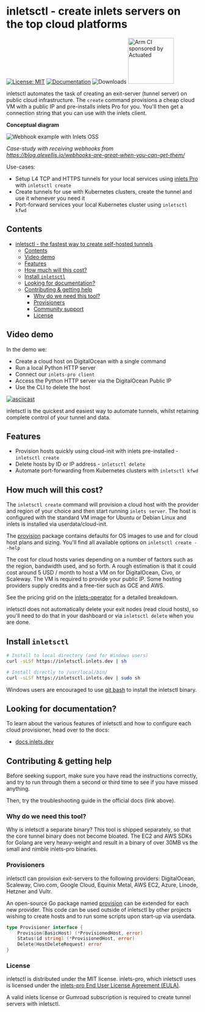 # inletsctl - create inlets servers on the top cloud platforms

[![License: MIT](https://img.shields.io/badge/License-MIT-yellow.svg)](https://opensource.org/licenses/MIT)
[![Documentation](https://godoc.org/github.com/inlets/inletsctl?status.svg)](http://godoc.org/github.com/inlets/inletsctl)
![Downloads](https://img.shields.io/github/downloads/inlets/inletsctl/total) <a href="https://actuated.dev/"><img alt="Arm CI sponsored by Actuated" src="https://docs.actuated.dev/images/actuated-badge.png" width="120px"></img></a>


inletsctl automates the task of creating an exit-server (tunnel server) on public cloud infrastructure.
The `create` command provisions a cheap cloud VM with a public IP and pre-installs inlets Pro for you. You'll then get a connection string that you can use with the inlets client.

**Conceptual diagram**

![Webhook example with Inlets OSS](https://blog.alexellis.io/content/images/2019/09/inletsio--2-.png)

*Case-study with receiving webhooks from https://blog.alexellis.io/webhooks-are-great-when-you-can-get-them/*

Use-cases:

* Setup L4 TCP and HTTPS tunnels for your local services using [inlets Pro](https://inlets.dev/) with `inletsctl create`
* Create tunnels for use with Kubernetes clusters, create the tunnel and use it whenever you need it
* Port-forward services your local Kubernetes cluster using `inletsctl kfwd`

## Contents

- [inletsctl - the fastest way to create self-hosted tunnels](#inletsctl---the-fastest-way-to-create-self-hosted-tunnels)
  - [Contents](#contents)
  - [Video demo](#video-demo)
  - [Features](#features)
  - [How much will this cost?](#how-much-will-this-cost)
  - [Install `inletsctl`](#install-inletsctl)
  - [Looking for documentation?](#looking-for-documentation)
  - [Contributing & getting help](#contributing--getting-help)
    - [Why do we need this tool?](#why-do-we-need-this-tool)
    - [Provisioners](#provisioners)
    - [Community support](#community-support)
    - [License](#license)

## Video demo

In the demo we:

* Create a cloud host on DigitalOcean with a single command
* Run a local Python HTTP server
* Connect our `inlets-pro client`
* Access the Python HTTP server via the DigitalOcean Public IP
* Use the CLI to delete the host

[![asciicast](https://asciinema.org/a/q8vqJ0Fwug47T62biscp7cJ5O.svg)](https://asciinema.org/a/q8vqJ0Fwug47T62biscp7cJ5O)


inletsctl is the quickest and easiest way to automate tunnels, whilst retaining complete control of your tunnel and data.

## Features

* Provision hosts quickly using cloud-init with inlets pre-installed - `inletsctl create`
* Delete hosts by ID or IP address - `inletsctl delete`
* Automate port-forwarding from Kubernetes clusters with `inletsctl kfwd`

## How much will this cost?

The `inletsctl create` command will provision a cloud host with the provider and region of your choice and then start running `inlets server`. The host is configured with the standard VM image for Ubuntu or Debian Linux and inlets is installed via userdata/cloud-init.

The [provision](https://github.com/inlets/inletsctl/tree/master/pkg/provision) package contains defaults for OS images to use and for cloud host plans and sizing. You'll find all available options on `inletsctl create --help`

The cost for cloud hosts varies depending on a number of factors such as the region, bandwidth used, and so forth. A rough estimation is that it could cost around 5 USD / month to host a VM on for DigitalOcean, Civo, or Scaleway. The VM is required to provide your public IP. Some hosting providers supply credits and a free-tier such as GCE and AWS.

See the pricing grid on the [inlets-operator](https://github.com/inlets/inlets-operator#provider-pricing) for a detailed breakdown.

inletsctl does not automatically delete your exit nodes (read cloud hosts), so you'll need to do that in your dashboard or via `inletsctl delete` when you are done.

## Install `inletsctl`

```bash
# Install to local directory (and for Windows users)
curl -sLSf https://inletsctl.inlets.dev | sh

# Install directly to /usr/local/bin/
curl -sLSf https://inletsctl.inlets.dev | sudo sh
```

Windows users are encouraged to use [git bash](https://git-scm.com/downloads) to install the inletsctl binary.

## Looking for documentation?

To learn about the various features of inletsctl and how to configure each cloud provisioner, head over to the docs:

* [docs.inlets.dev](https://docs.inlets.dev/#/tools/inletsctl?id=inletsctl-reference-documentation) 

## Contributing & getting help

Before seeking support, make sure you have read the instructions correctly, and try to run through them a second or third time to see if you have missed anything.

Then, try the troubleshooting guide in the official docs (link above).

### Why do we need this tool?

Why is inletsctl a separate binary? This tool is shipped separately, so that the core tunnel binary does not become bloated. The EC2 and AWS SDKs for Golang are very heavy-weight and result in a binary of over 30MB vs the small and nimble inlets-pro binaries.

### Provisioners

inletsctl can provision exit-servers to the following providers: DigitalOcean, Scaleway, Civo.com, Google Cloud, Equinix Metal, AWS EC2, Azure, Linode, Hetzner and Vultr.

An open-source Go package named [provision](https://github.com/inlets/cloud-provision) can be extended for each new provider. This code can be used outside of inletsctl by other projects wishing to create hosts and to run some scripts upon start-up via userdata.

```go
type Provisioner interface {
	Provision(BasicHost) (*ProvisionedHost, error)
	Status(id string) (*ProvisionedHost, error)
	Delete(HostDeleteRequest) error
}
```

### License

inletsctl is distributed under the MIT license. inlets-pro, which inletsctl uses is licensed under the [inlets-pro End User License Agreement (EULA)](https://github.com/inlets/inlets-pro/blob/master/EULA.md).

A valid inlets license or Gumroad subscription is required to create tunnel servers with inletsctl.

